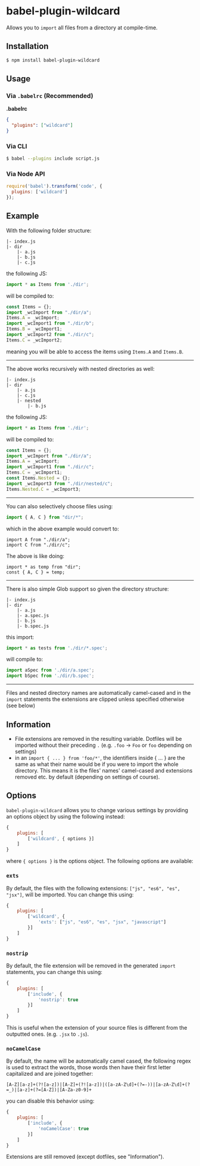 # babel-plugin-wildcard

Allows you to `import` all files from a directory at compile-time.

## Installation

```sh
$ npm install babel-plugin-wildcard
```

## Usage

### Via `.babelrc` (Recommended)

**.babelrc**

```json
{
  "plugins": ["wildcard"]
}
```

### Via CLI

```sh
$ babel --plugins include script.js
```

### Via Node API

```javascript
require('babel').transform('code', {
  plugins: ['wildcard']
});
```

## Example

With the following folder structure:

```
|- index.js
|- dir
    |- a.js
    |- b.js
    |- c.js
```

the following JS:

```javascript
import * as Items from './dir';
```

will be compiled to:

```javascript
const Items = {};
import _wcImport from "./dir/a";
Items.A = _wcImport;
import _wcImport1 from "./dir/b";
Items.B = _wcImport1;
import _wcImport2 from "./dir/c";
Items.C = _wcImport2;
```

meaning you will be able to access the items using `Items.A` and `Items.B`.

---

The above works recursively with nested directories as well:

```
|- index.js
|- dir
    |- a.js
    |- c.js
    |- nested
        |- b.js
```

the following JS:

```javascript
import * as Items from './dir';
```

will be compiled to:

```javascript
const Items = {};
import _wcImport from "./dir/a";
Items.A = _wcImport;
import _wcImport1 from "./dir/c";
Items.C = _wcImport1;
const Items.Nested = {};
import _wcImport3 from "./dir/nested/c";
Items.Nested.C = _wcImport3;
```

---

You can also selectively choose files using:

```javascript
import { A, C } from "dir/*";
```

which in the above example would convert to:

```
import A from "./dir/a";
import C from "./dir/c";
```

The above is like doing:

```
import * as temp from "dir";
const { A, C } = temp;
```

---

There is also simple Glob support so given the directory structure:

```
|- index.js
|- dir
    |- a.js
    |- a.spec.js
    |- b.js
    |- b.spec.js
```

this import:

```javascript
import * as tests from './dir/*.spec';
```

will compile to:

```javascript
import aSpec from './dir/a.spec';
import bSpec from './dir/b.spec';
```

---

Files and nested directory names are automatically camel-cased and in the `import` statements the extensions are clipped unless specified otherwise (see below)

## Information

 - File extensions are removed in the resulting variable. Dotfiles will be imported without their preceding `.` (e.g. `.foo` -> `Foo` or `foo` depending on settings)
 - in an `import { ... } from 'foo/*'`, the identifiers inside { ... } are the same as what their name
 would be if you were to import the whole directory. This means it is the files' names' camel-cased and extensions removed etc. by default (depending on settings of course).

## Options

`babel-plugin-wildcard` allows you to change various settings by providing an options object by using the following instead:

```javascript
{
    plugins: [
        ['wildcard', { options }]
    ]
}
```

where `{ options }` is the options object. The following options are available:

### `exts`
By default, the files with the following extensions: `["js", "es6", "es", "jsx"]`, will be imported. You can change this using:

```javascript
{
    plugins: [
        ['wildcard', {
            'exts': ["js", "es6", "es", "jsx", "javascript"]
        }]
    ]
}
```

### `nostrip`
By default, the file extension will be removed in the generated `import` statements, you can change this using:

```javascript
{
    plugins: [
        ['include', {
            'nostrip': true
        }]
    ]
}
```

This is useful when the extension of your source files is different from the outputted ones. (e.g. `.jsx` to `.js`).

### `noCamelCase`
By default, the name will be automatically camel cased, the following regex is used to extract the words, those words then have their first letter capitalized and are joined together:

```
[A-Z][a-z]+(?![a-z])|[A-Z]+(?![a-z])|([a-zA-Z\d]+(?=-))|[a-zA-Z\d]+(?=_)|[a-z]+(?=[A-Z])|[A-Za-z0-9]+
```

you can disable this behavior using:

```javascript
{
    plugins: [
        ['include', {
            'noCamelCase': true
        }]
    ]
}
```

Extensions are still removed (except dotfiles, see "Information").
